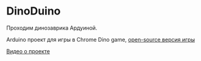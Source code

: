 # DinoDuino

Проходим динозаврика Ардуиной. 

Arduino проект для игры в Chrome Dino game, [open-source версия игры](https://github.com/wayou/t-rex-runner)

[Видео о проекте](https://www.youtube.com/watch?v=NXVxqwA3bcI)
